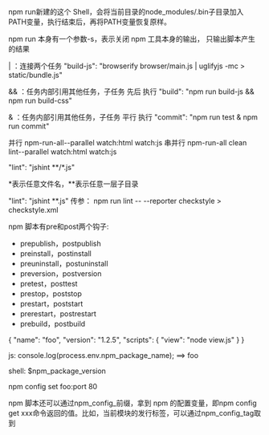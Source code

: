 npm run新建的这个 Shell，会将当前目录的node_modules/.bin子目录加入PATH变量，执行结束后，再将PATH变量恢复原样。

npm run 本身有一个参数-s，表示关闭 npm 工具本身的输出， 只输出脚本产生的结果

| ：连接两个任务
"build-js": "browserify browser/main.js | uglifyjs -mc > static/bundle.js"

&& ：任务内部引用其他任务，子任务 先后 执行
"build": "npm run build-js && npm run build-css"

& ：任务内部引用其他任务，子任务 平行 执行
"commit": "npm run test & npm run commit"

并行
npm-run-all--parallel watch:html watch:js
串并行
npm-run-all clean lint--parallel watch:html watch:js

"lint": "jshint **/*.js"

*表示任意文件名，**表示任意一层子目录

"lint": "jshint **.js"
传参：
npm run lint --  --reporter checkstyle > checkstyle.xml

npm 脚本有pre和post两个钩子:
* prepublish，postpublish
* preinstall，postinstall
* preuninstall，postuninstall
* preversion，postversion
* pretest，posttest
* prestop，poststop
* prestart，poststart
* prerestart，postrestart
* prebuild，postbuild


{
  "name": "foo",
  "version": "1.2.5",
  "scripts": {
    "view": "node view.js"
  }
}

js:
console.log(process.env.npm_package_name); ==> foo

shell:
$npm_package_version


npm config set foo:port 80

npm 脚本还可以通过npm_config_前缀，拿到 npm 的配置变量，即npm config get xxx命令返回的值。比如，当前模块的发行标签，可以通过npm_config_tag取到
